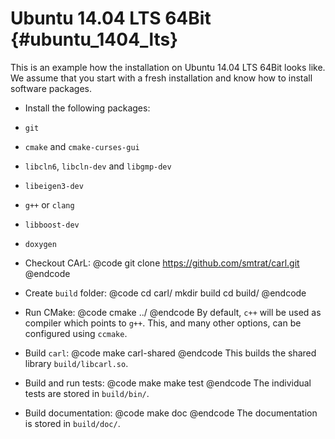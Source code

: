 Ubuntu 14.04 LTS 64Bit {#ubuntu_1404_lts}
==========

This is an example how the installation on Ubuntu 14.04 LTS 64Bit looks like.
We assume that you start with a fresh installation and know how to install software packages.

- Install the following packages:
 - `git`
 - `cmake` and `cmake-curses-gui`
 - `libcln6`, `libcln-dev` and `libgmp-dev`
 - `libeigen3-dev`
 - `g++` or `clang`
 - `libboost-dev`
 - `doxygen`

- Checkout CArL:
@code
git clone https://github.com/smtrat/carl.git
@endcode

- Create `build` folder:
@code 
cd carl/
mkdir build
cd build/
@endcode

- Run CMake:
@code
cmake ../
@endcode
By default, `c++` will be used as compiler which points to `g++`. This, and many other options, can be configured using `ccmake`.

- Build `carl`:
@code
make carl-shared
@endcode
This builds the shared library `build/libcarl.so`.

- Build and run tests:
@code
make
make test
@endcode
The individual tests are stored in `build/bin/`.

- Build documentation:
@code
make doc
@endcode
The documentation is stored in `build/doc/`.
